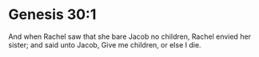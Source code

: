 # Genesis 30:1

And when Rachel saw that she bare Jacob no children, Rachel envied her sister; and said unto Jacob, Give me children, or else I die.